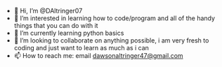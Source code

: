 - 👋 Hi, I’m @DAltringer07
- 👀 I’m interested in learning how to code/program and all of the handy things that you can do with it
- 🌱 I’m currently learning python basics
- 💞️ I’m looking to collaborate on anything possible, i am very fresh to coding and just want to learn as much as i can 
- 📫 How to reach me: email dawsonaltringer47@gmail.com

<!---
MSUDawson/MSUDawson is a ✨ special ✨ repository because its `README.md` (this file) appears on your GitHub profile.
You can click the Preview link to take a look at your changes.
--->
